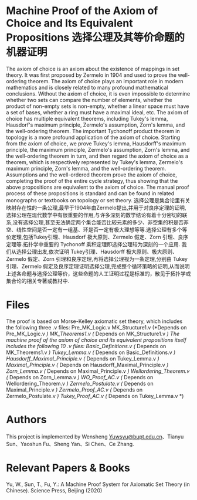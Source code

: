 # Machine Proof of the Axiom of Choice and Its Equivalent Propositions  选择公理及其等价命题的机器证明
The axiom of choice is an axiom about the existence of mappings in set theory. It was first proposed by Zermelo in 1904 and used to prove the well-ordering theorem. The axiom of choice plays an important role in modern mathematics and is closely related to many profound mathematical conclusions. Without the axiom of choice, it is even impossible to determine whether two sets can compare the number of elements, whether the product of non-empty sets is non-empty, whether a linear space must have a set of bases, whether a ring must have a maximal ideal, etc. The axiom of choice has multiple equivalent theorems, including Tukey's lemma, Hausdorf's maximum principle, Zermelo's assumption, Zorn's lemma, and the well-ordering theorem. The important Tychonoff product theorem in topology is a more profound application of the axiom of choice.
Starting from the axiom of choice, we prove Tukey's lemma, Hausdorff's maximum principle, the maximum principle, Zermelo's assumption, Zorn's lemma, and the well-ordering theorem in turn, and then regard the axiom of choice as a theorem, which is respectively represented by Tukey's lemma, Zermelo's maximum principle, Zorn's lemma, and the well-ordering theorem. Assumptions and the well-ordered theorem prove the axiom of choice, completing the proof of the entire cycle strategy, thus showing that the above propositions are equivalent to the axiom of choice. The manual proof process of these propositions is standard and can be found in related monographs or textbooks on topology or set theory.
选择公理是集合论里有关映射存在性的一条公理,最早于1904年由Zermelo提出,并用于对良序定理的证明,选择公理在现代数学中有很重要的作用,与许多深刻的数学结论有着十分密切的联系,没有选择公理,甚至无法确定两个集合能否比较元素的多少、非空集的积是否非空、线性空间是否一定有一组基、环是否一定有极大理想等等.选择公理有多个等价定理,包括Tukey引理、Hausdorf 极大原则、Zermelo 假定、Zorn 引理、良序定理等.拓扑学中重要的 Tychonoff 乘积定理即选择公理较为深刻的一个应用.
我们从选择公理出发,依次证明 Tukey引理、Hausdorff 极大原则、极大原则、Zermelo 假定、Zorn 引理和良序定理,再将选择公理视为一条定理,分别由 Tukey 引理、Zermelo 假定及良序定理证明选择公理,完成整个循环策略的证明,从而说明上述各命题与选择公理等价，这些命题的人工证明过程是标准的，散见于拓扑学或集合论的相关专著或教材中.
# Files
The proof is based on Morse-Kelley axiomatic set theory, which includes the following three .v files:
Pre_MK_Logic.v
MK_Structure1.v  (*Depends on Pre_MK_Logic.v *)
MK_Theorems1.v  (* Depends on MK_Structure1.v *)
The machine proof of the axiom of choice and its equivalent propositions itself includes the following 10 .v files:
Basic_Definitions.v  (* Depends on MK_Theorems1.v *)
Tukey_Lemma.v  (* Depends on Basic_Definitions.v *)
Hausdorff_Maximal_Principle.v  (* Depends on Tukey_Lemma.v *)
Maximal_Principle.v  (* Depends on Hausdorff_Maximal_Principle.v *)
Zorn_Lemma.v  (* Depends on Maximal_Principle.v *)
Wellordering_Theorem.v  (* Depends on Zorn_Lemma.v *)
WO_Proof_AC.v  (* Depends on Wellordering_Theorem.v *)
Zermelo_Postulate.v  (* Depends on Maximal_Principle.v *)
Zermelo_Proof_AC.v  (* Depends on Zermelo_Postulate.v *)
Tukey_Proof_AC.v  (* Depends on Tukey_Lemma.v *)
# Authors
This project is implemented by Wensheng Yuwsyu@bupt.edu.cn、Tianyu Sun、Yaoshun Fu、Sheng Yan、Si Chen、Ce Zhang.
# Relevant Papers & Books
Yu, W., Sun, T., Fu, Y.: A Machine Proof System for Axiomatic Set Theory (in Chinese). Science Press, Beijing (2020)
